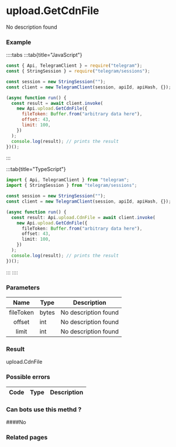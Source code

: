 # upload.GetCdnFile

No description found

### [](#example)Example

::::tabs
:::tab{title="JavaScript"}

```js
const { Api, TelegramClient } = require("telegram");
const { StringSession } = require("telegram/sessions");

const session = new StringSession("");
const client = new TelegramClient(session, apiId, apiHash, {});

(async function run() {
  const result = await client.invoke(
    new Api.upload.GetCdnFile({
      fileToken: Buffer.from("arbitrary data here"),
      offset: 43,
      limit: 100,
    })
  );
  console.log(result); // prints the result
})();
```

:::

:::tab{title="TypeScript"}

```ts
import { Api, TelegramClient } from "telegram";
import { StringSession } from "telegram/sessions";

const session = new StringSession("");
const client = new TelegramClient(session, apiId, apiHash, {});

(async function run() {
  const result: Api.upload.CdnFile = await client.invoke(
    new Api.upload.GetCdnFile({
      fileToken: Buffer.from("arbitrary data here"),
      offset: 43,
      limit: 100,
    })
  );
  console.log(result); // prints the result
})();
```

:::
::::

### [](#parameters)Parameters

|   Name    | Type  | Description          |
| :-------: | ----- | -------------------- |
| fileToken | bytes | No description found |
|  offset   | int   | No description found |
|   limit   | int   | No description found |

### [](#result)Result

upload.CdnFile

### [](#possible-errors)Possible errors

| Code | Type | Description |
| :--: | ---- | ----------- |

### [](#can-bots-use-this-method)Can bots use this methd ?

####No

### [](#related-pages)Related pages
